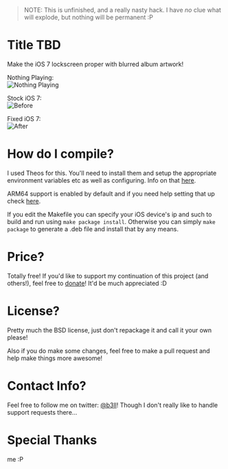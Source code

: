 > NOTE: This is unfinished, and a really nasty hack. I have *no* clue what will explode, but nothing will be permanent :P

Title TBD
=============

Make the iOS 7 lockscreen proper with blurred album artwork!

Nothing Playing:  
![Nothing Playing](https://github.com/b3ll/BlurredLockscreenArtwork/raw/master/preview/nothing.png "Nothing Playing")

Stock iOS 7:  
![Before](https://github.com/b3ll/BlurredLockscreenArtwork/raw/master/preview/before.png "Before")

Fixed iOS 7:  
![After](https://github.com/b3ll/BlurredLockscreenArtwork/raw/master/preview/after.png "After")

How do I compile?
=============

I used Theos for this. You'll need to install them and setup the appropriate environment variables etc as well as configuring. Info on that [here](http://iphonedevwiki.net/index.php/Theos/Getting_Started).

ARM64 support is enabled by default and if you need help setting that up check [here](http://iphonedevwiki.net/index.php/Updating_extensions_for_iOS_7).

If you edit the Makefile you can specify your iOS device's ip and such to build and run using `make package install`. Otherwise you can simply `make package` to generate a .deb file and install that by any means.

Price?
=============

Totally free! If you'd like to support my continuation of this project (and others!), feel free to [donate](http://www.adambell.ca/donate/)! It'd be much appreciated :D

License?
=============

Pretty much the BSD license, just don't repackage it and call it your own please!

Also if you do make some changes, feel free to make a pull request and help make things more awesome!

Contact Info?
=============

Feel free to follow me on twitter: [@b3ll](https://www.twitter.com/b3ll)! Though I don't really like to handle support requests there...

Special Thanks
=============

me :P
